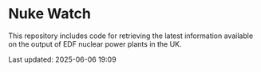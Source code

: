 # Nuke Watch

This repository includes code for retrieving the latest information available on the output of EDF nuclear power plants in the UK.

Last updated: 2025-06-06 19:09